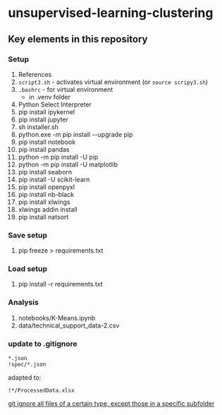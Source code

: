 # unsupervised-learning-clustering

## Key elements in this repository

### Setup

1. References
2. `script3.sh` - activates virtual environment (or `source scripy3.sh`)
3. `.bashrc` - for virtual environment
    - in .venv folder
4. Python Select Interpreter
5. pip install ipykernel
6. pip install jupyter
7. sh installer.sh
8. python.exe -m pip install --upgrade pip
9. pip install notebook
10. pip install pandas
11. python -m pip install -U pip
12. python -m pip install -U matplotlib
13. pip install seaborn
14. pip install -U scikit-learn
15. pip install openpyxl
16. pip install nb-black
17. pip install xlwings
18. xlwings addin install
19. pip install natsort

### Save setup

1. pip freeze > requirements.txt

### Load setup

1. pip install -r requirements.txt

### Analysis

1. notebooks/K-Means.ipynb
2. data/technical_support_data-2.csv

### update to .gitignore

```.gitignore
*.json
!spec/*.json
```

adapted to:

`!*/ProcessedData.xlsx`

[git ignore all files of a certain type, except those in a specific subfolder](https://stackoverflow.com/questions/4621072/git-ignore-all-files-of-a-certain-type-except-those-in-a-specific-subfolder)
